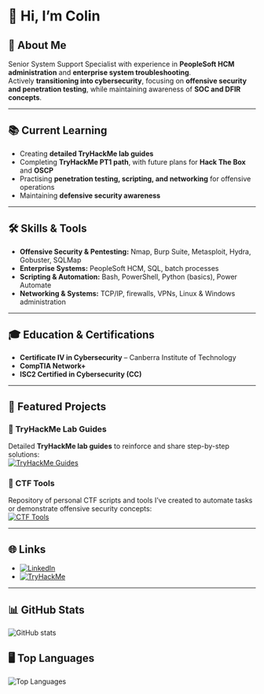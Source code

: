 # 👋 Hi, I’m Colin

## 🚀 About Me
Senior System Support Specialist with experience in **PeopleSoft HCM administration** and **enterprise system troubleshooting**.  
Actively **transitioning into cybersecurity**, focusing on **offensive security and penetration testing**, while maintaining awareness of **SOC and DFIR concepts**.

---

## 📚 Current Learning
- Creating **detailed TryHackMe lab guides**  
- Completing **TryHackMe PT1 path**, with future plans for **Hack The Box** and **OSCP**  
- Practising **penetration testing, scripting, and networking** for offensive operations  
- Maintaining **defensive security awareness**  

---

## 🛠️ Skills & Tools
- **Offensive Security & Pentesting:** Nmap, Burp Suite, Metasploit, Hydra, Gobuster, SQLMap  
- **Enterprise Systems:** PeopleSoft HCM, SQL, batch processes  
- **Scripting & Automation:** Bash, PowerShell, Python (basics), Power Automate  
- **Networking & Systems:** TCP/IP, firewalls, VPNs, Linux & Windows administration  

---

## 🎓 Education & Certifications
- **Certificate IV in Cybersecurity** – Canberra Institute of Technology  
- **CompTIA Network+**  
- **ISC2 Certified in Cybersecurity (CC)**  

---

## 📂 Featured Projects
### 📝 TryHackMe Lab Guides
Detailed **TryHackMe lab guides** to reinforce and share step-by-step solutions:  
[![TryHackMe Guides](https://img.shields.io/badge/TryHackMe-Guides-blue?logo=github)](https://github.com/Schenkee/TryHackMe-Guides)

### 📝 CTF Tools
Repository of personal CTF scripts and tools I’ve created to automate tasks or demonstrate offensive security concepts:  
[![CTF Tools](https://img.shields.io/badge/CTF-Tools-blue?logo=github)](https://github.com/Schenkee/CTF_Tools)  

---

## 🌐 Links
- [![LinkedIn](https://img.shields.io/badge/LinkedIn-Profile-blue?logo=linkedin)](https://www.linkedin.com/in/colin-s-35b8781b1/)  
- [![TryHackMe](https://img.shields.io/badge/TryHackMe-Profile-red?logo=tryhackme)](https://tryhackme.com/p/schenkee)  

---

## 📊 GitHub Stats
![GitHub stats](https://github-readme-stats.vercel.app/api?username=Schenkee&show_icons=true&theme=radical)

## 🖥️ Top Languages
![Top Languages](https://github-readme-stats.vercel.app/api/top-langs/?username=Schenkee&layout=compact&theme=radical)
